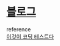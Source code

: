 # [블로그](http://stoneTiger0912.github.io)
reference  
[이것이 코딩 테스트다](http://www.yes24.com/Product/Goods/91433923)
